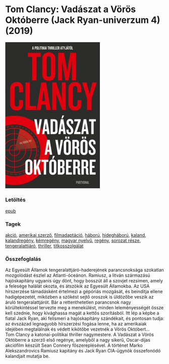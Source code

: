 # <a name="id_1030">Tom Clancy: Vadászat a Vörös Októberre (Jack Ryan-univerzum 4) (2019)</a>
<img src="https://github.com/BercziSandor/calibre_lib/raw/main/libs/main/Tom%20Clancy/Vadaszat%20a%20voros%20oktoberre%20%281030%29/cover.jpg" alt="cover" width="300"/>

### Letöltés
[epub](https://github.com/BercziSandor/calibre_lib/raw/main/libs/main/Tom%20Clancy/Vadaszat%20a%20voros%20oktoberre%20%281030%29/Vadaszat%20a%20Voros%20Oktoberre%20-%20Tom%20Clancy.epub)

### Tagek
[akció](https://github.com/berczisandor/calibre_lib/libs/main/_tags/akci%c3%b3.md), [amerikai szerző](https://github.com/berczisandor/calibre_lib/libs/main/_tags/amerikai%20szerz%c5%91.md), [filmadaptáció](https://github.com/berczisandor/calibre_lib/libs/main/_tags/filmadapt%c3%a1ci%c3%b3.md), [háború](https://github.com/berczisandor/calibre_lib/libs/main/_tags/h%c3%a1bor%c3%ba.md), [hidegháború](https://github.com/berczisandor/calibre_lib/libs/main/_tags/hidegh%c3%a1bor%c3%ba.md), [kaland](https://github.com/berczisandor/calibre_lib/libs/main/_tags/kaland.md), [kalandregény](https://github.com/berczisandor/calibre_lib/libs/main/_tags/kalandreg%c3%a9ny.md), [kémregény](https://github.com/berczisandor/calibre_lib/libs/main/_tags/k%c3%a9mreg%c3%a9ny.md), [magyar nyelvű](https://github.com/berczisandor/calibre_lib/libs/main/_tags/magyar%20nyelv%c5%b1.md), [regény](https://github.com/berczisandor/calibre_lib/libs/main/_tags/reg%c3%a9ny.md), [sorozat része](https://github.com/berczisandor/calibre_lib/libs/main/_tags/sorozat%20r%c3%a9sze.md), [tengeralattjáró](https://github.com/berczisandor/calibre_lib/libs/main/_tags/tengeralattj%c3%a1r%c3%b3.md), [thriller](https://github.com/berczisandor/calibre_lib/libs/main/_tags/thriller.md), [titkosszolgálat](https://github.com/berczisandor/calibre_lib/libs/main/_tags/titkosszolg%c3%a1lat.md)

### Összefoglalás
<div>
<p>Az ​Egyesült Államok tengeralattjáró-haderejének parancsnoksága szokatlan mozgolódást észlel az Atlanti-óceánon. Ramiusz, a litván származású hajóskapitány ugyanis úgy dönt, hogy bosszút áll a szovjet rezsimen, amely a felesége halálát okozta, és átszökik az Egyesült Államokba. Az USA hírszerzése támadásként értelmezi a gépóriás mozgását, és beindítja ellene hadigépezetét, miközben a szökést sejtő oroszok is üldözőbe veszik az áruló tengeralattjárót. Bár a rettenthetetlen parancsnok nagy körültekintéssel tervezte meg a menekülést, minden leleményességét össze kell szednie, hogy kivághassa magát a kettős szorításból. Itt lép a képbe a fiatal Jack Ryan, aki felismeri a hajóskapitány szándékait, és pontosan tudja: az évszázad legnagyobb hírszerzési fogása lenne, ha az amerikaiak idejében megtalálnák és védett kikötőbe vezetnék a Vörös Októbert…<br>Tom Clancy a katonai-politikai thriller nagymestere. A Vadászat a Vörös Októberre a szerző első regénye, amelyből a nagy sikerű, Oscar-díjas akciófilm készült Sean Connery főszereplésével. A történet Marko Alekszandrovics Ramiusz kapitány és Jack Ryan CIA-ügynök összefonódó kalandjait mutatja be.</p></div>


